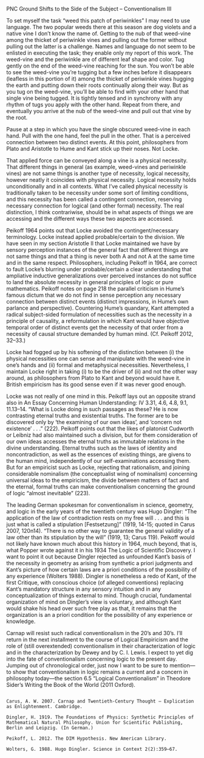PNC Ground Shifts to the Side of the Subject – Conventionalism III

To set myself the task “weed this patch of periwinkles” I may need to use language.  The two popular weeds there at this season are dog violets and a native vine I don’t know the name of. Getting to the nub of that weed-vine among the thicket of periwinkle vines and pulling out the former without pulling out the latter is a challenge. Names and language do not seem to be enlisted in executing the task; they enable only my report of this work. The weed-vine and the periwinkle are of different leaf shape and color. Tug gently on the end of the weed-vine reaching for the sun. You won’t be able to see the weed-vine you’re tugging but a few inches before it disappears (leafless in this portion of it) among the thicket of periwinkle vines hugging the earth and putting down their roots continually along their way. But as you tug on the weed-vine, you’ll be able to find with your other hand that single vine being tugged. It is tightly tensed and in synchrony with any rhythm of tugs you apply with the other hand. Repeat from there, and eventually you arrive at the nub of the weed-vine and pull out that vine by the root.

Pause at a step in which you have the single obscured weed-vine in each hand. Pull with the one hand, feel the pull in the other. That is a perceived connection between two distinct events. At this point, philosophers from Plato and Aristotle to Hume and Kant stick up their noses. Not Locke.

That applied force can be conveyed along a vine is a physical necessity. That different things in general (as example, weed-vines and periwinkle vines) are not same things is another type of necessity, logical necessity, however neatly it coincides with physical necessity. Logical necessity holds unconditionally and in all contexts. What I’ve called physical necessity is traditionally taken to be necessity under some sort of limiting conditions, and this necessity has been called a contingent connection, reserving necessary connection for logical (and other formal) necessity. The real distinction, I think contrariwise, should be in what aspects of things we are accessing and the different ways these two aspects are accessed.

Peikoff 1964 points out that Locke avoided the contingent/necessary terminology. Locke instead applied probable/certain to the division. We have seen in my section Aristotle II that Locke maintained we have by sensory perception instances of the general fact that different things are not same things and that a thing is never both A and not A at the same time and in the same respect. Philosophers, including Peikoff in 1964, are correct to fault Locke’s blurring under probable/certain a clear understanding that ampliative inductive generalizations over perceived instances do not suffice to land the absolute necessity in general principles of logic or pure mathematics. Peikoff notes on page 218 the parallel criticism in Hume’s famous dictum that we do not find in sense perception any necessary connection between distinct events (distinct impressions, in Hume’s own parlance and perspective). Countering Hume’s quandary, Kant attempted a radical subject-sided formulation of necessities such as the necessity in a principle of causality, a reformulation in which Kant would have objective temporal order of distinct events get the necessity of that order from a necessity of causal structure demanded by human mind. (Cf. Peikoff 2012, 32–33.)

Locke had fogged up by his softening of the distinction between (i) the physical necessities one can sense and manipulate with the weed-vine in one’s hands and (ii) formal and metaphysical necessities. Nevertheless, I maintain Locke right in taking (i) to be the driver of (ii) and not the other way around, as philosophers from Plato to Kant and beyond would have it. British empiricism has its good sense even if it was never good enough.

Locke was not really of one mind in this. Peikoff lays out an opposite strand also in An Essay Concerning Human Understanding: IV 3.31, 4.6, 4.8, 9.1, 11.13–14. “What is Locke doing in such passages as these? He is now contrasting eternal truths and existential truths. The former are to be discovered only by ‘the examining of our own ideas’, and ‘concern not existence’ . . .” (222). Peikoff points out that the likes of platonist Cudworth or Leibniz had also maintained such a division, but for them consideration of our own ideas accesses the eternal truths as immutable relations in the divine understanding. Eternal truths such as the laws of identity and noncontradiction, as well as the essences of existing things, are givens to the human mind, independently of our self-examinations accessing them. But for an empiricist such as Locke, rejecting that rationalism, and joining considerable nominalism (the conceptualist wing of nominalism) concerning universal ideas to the empiricism, the divide between matters of fact and the eternal, formal truths can make conventionalism concerning the ground of logic “almost inevitable” (223).

The leading German spokesman for conventionalism in science, geometry, and logic in the early years of the twentieth century was Hugo Dingler: “The application of the law of contradiction rests on my free will . . . and this is just what is called a stipulation [Festsetzung]” (1919, 14-15; quoted in Carus 2007, 120n14). “There is no other way to guarantee the general validity of a law other than its stipulation by the will” (1919, 13; Carus 119). Peikoff would not likely have known much about this history in 1964, much beyond, that is, what Popper wrote against it in his 1934 The Logic of Scientific Discovery. I want to point it out because Dingler rejected as unfounded Kant’s basis of the necessity in geometry as arising from synthetic a priori judgments and Kant’s picture of how certain laws are a priori conditions of the possibility of any experience (Wolters 1988). Dingler is nonetheless a redo of Kant, of the first Critique, with conscious choice (of alleged conventions) replacing Kant’s mandatory structure in any sensory intuition and in any conceptualization of things external to mind. Though crucial, fundamental organization of mind on Dingler’s view is voluntary, and although Kant would shake his head over such free play as that, it remains that the organization is an a priori condition for the possibility of any experience or knowledge.

Carnap will resist such radical conventionalism in the 20’s and 30’s. I’ll return in the next installment to the course of Logical Empiricism and the role of (still overextended) conventionalism in their characterization of logic and in the characterization by Dewey and by C. I. Lewis. I expect to yet dig into the fate of conventionalism concerning logic to the present day. Jumping out of chronological order, just now I want to be sure to mention—to show that conventionalism in logic remains a current and a concern in philosophy today—the section 6.5 “Logical Conventionalism” in Theodore Sider’s Writing the Book of the World (2011 Oxford).

~~~~~~~~~~~~~~~

Carus, A. W. 2007. Carnap and Twentieth-Century Thought – Explication as Enlightenment. Cambridge.

Dingler, H. 1919. The Foundations of Physics: Synthetic Principles of Mathematical Natural Philosophy. Union for Scientific Publishing, Berlin and Leipzig. (In German.)

Peikoff, L. 2012. The DIM Hypothesis. New American Library.

Wolters, G. 1988. Hugo Dingler. Science in Context 2(2):359–67.

